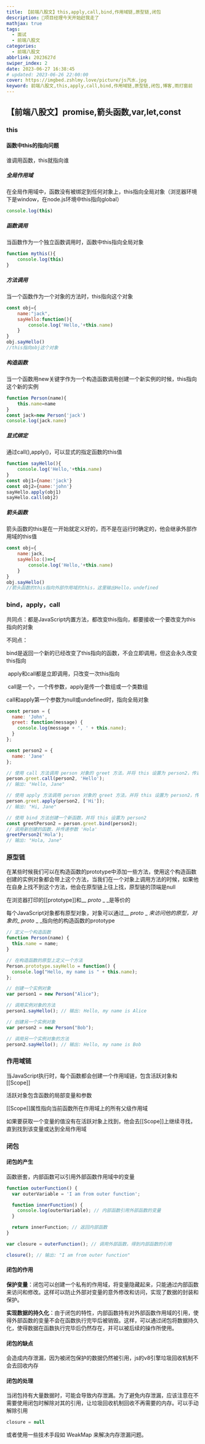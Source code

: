 ```yaml
---
title: 【前端八股文】this,apply,call,bind,作用域链,原型链,闭包
description: 🏃项目经理今天开始赶我走了
mathjax: true
tags:
  - 面试
  - 前端八股文
categories:
  - 前端八股文
abbrlink: 2023627d
swiper_index: 2
date: 2023-06-27 16:38:45
# updated: 2023-06-26 22:00:00
cover: https://imgbed.zshlmy.love/picture/js汽水.jpg
keyword: 前端八股文,this,apply,call,bind,作用域链,原型链,闭包,博客,雨打窗前
---
```


## 【前端八股文】promise,箭头函数,var,let,const

### this

#### 函数中this的指向问题

谁调用函数，this就指向谁

##### 全局作用域

在全局作用域中，函数没有被绑定到任何对象上，this指向全局对象（浏览器环境下是window，在node.js环境中this指向global）

```javascript
console.log(this)
```

##### 函数调用

当函数作为一个独立函数调用时，函数中this指向全局对象

```javascript
function mythis(){
    console.log(this)
}
```

##### 方法调用

当一个函数作为一个对象的方法时，this指向这个对象

```javascript
const obj={
    name:"jack",
    sayHello:function(){
        console.log('Hello,'+this.name)
    }
}
obj.sayHello()
//this指向obj这个对象
```

##### 构造函数

当一个函数用new关键字作为一个构造函数调用创建一个新实例的时候，this指向这个新的实例

```javascript
function Person(name){
    this.name=name
}
const jack=new Person('jack')
console.log(jack.name)
```

##### 显式绑定

通过call(),apply()，可以显式的指定函数的this值

```javascript
function sayHello(){
    console.log('Hello,'+this.name)
}
const obj1={name:'jack'}
const obj2={name:'john'}
sayHello.apply(obj1)
sayHello.call(obj2)
```

##### 箭头函数

箭头函数的this是在一开始就定义好的，而不是在运行时确定的，他会继承外部作用域的this值

```javascript
const obj={
    name:jack,
    sayHello:()=>{
        console.log('Hello,'+this.name)
    }
}
obj.sayHello()
//箭头函数的this指向外部作用域的this，这里输出Hello，undefined
```

### bind，apply，call

共同点：都是JavaScript内置方法，都改变this指向，都要接收一个要改变为this指向的对象

不同点：

​	bind是返回一个新的已经改变了this指向的函数，不会立即调用，但这会永久改变this指向

​		apply和call都是立即调用，只改变一次this指向

​			call是一个，一个传参数，apply是传一个数组或一个类数组



call和apply第一个参数为null或undefined时，指向全局对象



```javascript
const person = {
  name: 'John',
  greet: function(message) {
    console.log(message + ', ' + this.name);
  }
};

const person2 = {
  name: 'Jane'
};

// 使用 call 方法调用 person 对象的 greet 方法，并将 this 设置为 person2，传递参数 'Hello'
person.greet.call(person2, 'Hello'); 
// 输出: "Hello, Jane"

// 使用 apply 方法调用 person 对象的 greet 方法，并将 this 设置为 person2，传递参数数组 ['Hi']
person.greet.apply(person2, ['Hi']); 
// 输出: "Hi, Jane"

// 使用 bind 方法创建一个新函数，并将 this 设置为 person2
const greetPerson2 = person.greet.bind(person2);
// 调用新创建的函数，并传递参数 'Hola'
greetPerson2('Hola');
// 输出: "Hola, Jane"

```

### 原型链

在某些时候我们可以在构造函数的prototype中添加一些方法，使用这个构造函数创建的实例对象都会带上这个方法，当我们在一个对象上调用方法的时候，如果他在自身上找不到这个方法，他会在原型链上往上找，原型链的顶端是null

在浏览器打印的[[prototype]]和__ _proto_ _ _是等价的

每个JavaScript对象都有原型对象，对象可以通过__ _proto_ _ _来访问他的原型，对象的__ _proto_ _ _指向他的构造函数的prototype

```javascript
// 定义一个构造函数
function Person(name) {
  this.name = name;
}

// 在构造函数的原型上定义一个方法
Person.prototype.sayHello = function() {
  console.log("Hello, my name is " + this.name);
};

// 创建一个实例对象
var person1 = new Person("Alice");

// 调用实例对象的方法
person1.sayHello(); // 输出: Hello, my name is Alice

// 创建另一个实例对象
var person2 = new Person("Bob");

// 调用另一个实例对象的方法
person2.sayHello(); // 输出: Hello, my name is Bob

```

### 作用域链

当JavaScript执行时，每个函数都会创建一个作用域链，包含活跃对象和[[Scope]]

活跃对象包含函数的局部变量和参数

[[Scope]]属性指向当前函数所在作用域上的所有父级作用域

如果要获取一个变量的值没有在活跃对象上找到，他会去[[Scope]]上继续寻找，直到找到该变量或达到全局作用域

### 闭包

#### 闭包的产生

函数嵌套，内部函数可以引用外部函数作用域中的变量

```javascript
function outerFunction() {
  var outerVariable = 'I am from outer function';

  function innerFunction() {
    console.log(outerVariable); // 内部函数引用外部函数的变量
  }

  return innerFunction; // 返回内部函数
}

var closure = outerFunction(); // 调用外部函数，得到内部函数的引用

closure(); // 输出: "I am from outer function"
```

#### 闭包的作用

**保护变量**：闭包可以创建一个私有的作用域，将变量隐藏起来，只能通过内部函数来访问和修改。这样可以防止外部对变量的意外修改和访问，实现了数据的封装和保护。

**实现数据的持久化**：由于闭包的特性，内部函数持有对外部函数作用域的引用，使得外部函数的变量不会在函数执行完毕后被销毁。这样，可以通过闭包将数据持久化，使得数据在函数执行完毕后仍然存在，并可以被后续的操作所使用。

#### 闭包的缺点

会造成内存泄漏，因为被闭包保护的数据仍然被引用，js的v8引擎垃圾回收机制不会去回收内存

#### 闭包的处理

当闭包持有大量数据时，可能会导致内存泄漏。为了避免内存泄漏，应该注意在不需要使用闭包时解除对其的引用，让垃圾回收机制回收不再需要的内存。可以手动解除引用

```javascript
closure = null
```

或者使用一些技术手段如 WeakMap 来解决内存泄漏问题。